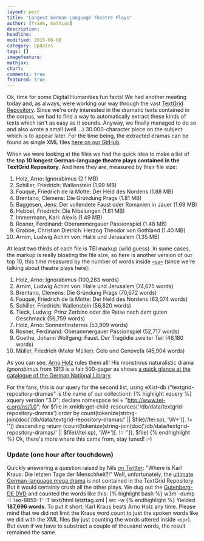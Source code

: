 ```yaml
---
layout: post
title: "Longest German-Language Theatre Plays"
author: [frank, mathias]
description: 
headline: 
modified: 2015-06-08
category: Updates
tags: []
imagefeature: 
mathjax: 
chart: 
comments: true
featured: true
---
```

Ok, time for some Digital Humanities fun facts! We had another meeting today and, as always, were working our way through the vast [TextGrid Repository](http://www.textgridrep.de/). Since we're only interested in the dramatic texts contained in the corpus, we had to find a way to automatically extract these kinds of texts which isn't as easy as it sounds. Anyway, we finally managed to do so and also wrote a small (well&nbsp;...) 30.000-character piece on the subject which is to appear later. For the time being, the extracted dramas can be found as single XML files [here on our GitHub](https://github.com/DLiNa/project/tree/master/data/textgrid-repository-dramas).

When we were looking at the files we had the quick idea to make a list of the **top 10 longest German-language theatre plays contained in the TextGrid Repository**. And here they are, measured by their file size:

1. Holz, Arno: Ignorabimus (2.1 MB)
2. Schiller, Friedrich: Wallenstein (1.99 MB)
3. Fouqué, Friedrich de la Motte: Der Held des Nordens (1.88 MB)
4. Brentano, Clemens: Die Gründung Prags (1.81 MB)
5. Baggesen, Jens: Der vollendete Faust oder Romanien in Jauer (1.69 MB)
6. Hebbel, Friedrich: Die Nibelungen (1.61 MB)
7. Immermann, Karl: Alexis (1.49 MB)
8. Rosner, Ferdinand: Oberammergauer Passionspiel (1.48 MB)
9. Grabbe, Christian Dietrich: Herzog Theodor von Gothland (1.40 MB)
10. Arnim, Ludwig Achim von: Halle und Jerusalem (1.35 MB)

At least two thirds of each file is TEI markup (wild guess). In some cases, the markup is really bloating the file size, so here is another version of our top 10, this time measured by the number of words inside [`<sp>`](http://www.tei-c.org/release/doc/tei-p5-doc/en/html/ref-sp.html) (since we're talking about theatre plays here):

1. Holz, Arno: Ignorabimus (100,283 words)
2. Arnim, Ludwig Achim von: Halle und Jerusalem (74,675 words)
3. Brentano, Clemens: Die Gründung Prags (70,672 words)
4. Fouqué, Friedrich de la Motte: Der Held des Nordens (63,074 words)
5. Schiller, Friedrich: Wallenstein (56,820 words)
6. Tieck, Ludwig: Prinz Zerbino oder die Reise nach dem guten Geschmack (56,759 words)
7. Holz, Arno: Sonnenfinsternis (53,909 words)
8. Rosner, Ferdinand: Oberammergauer Passionspiel (52,717 words)
9. Goethe, Johann Wolfgang: Faust. Der Tragödie zweiter Teil (46,180 words)
10. Müller, Friedrich (Maler Müller): Golo und Genovefa (45,904 words)

As you can see, [Arno Holz](https://en.wikipedia.org/wiki/Arno_Holz) rules them all! His monstrous naturalistic drama *Ignorabimus* from 1913 is a fair 500-pager as shows [a quick glance at the catalogue of the German National Library](http://d-nb.info/573829322).

For the fans, this is our query for the second list, using eXist-db ("textgrid-repository-dramas" is the name of our collection):
{% highlight xquery %}
xquery version "3.0";
declare namespace tei = "http://www.tei-c.org/ns/1.0";
for $file in xmldb:get-child-resources('/db/data/textgrid-repository-dramas')
	order by count(tokenize(string-join(doc('/db/data/textgrid-repository-dramas/' || $file)//tei:sp), '\W+')[. != '']) descending
return (count(tokenize(string-join(doc('/db/data/textgrid-repository-dramas/' || $file)//tei:sp), '\W+')[. != '']), $file)
{% endhighlight %}
Ok, there's more where this came from, stay tuned! :-)

### Update (one hour after touchdown)

Quickly answering a question raised by Nils [on Twitter](https://twitter.com/umblaetterer/status/607945947348406273): "Where is Karl Kraus: Die letzten Tage der Menschheit?!" Well, unfortunately, the [ultimate German-language mega drama](http://de.wikipedia.org/wiki/Die_letzten_Tage_der_Menschheit) is not contained in the TextGrid Repository. But it would certainly crush all the other plays. We dug out the [Gutenberg-DE DVD](http://gutenberg.spiegel.de/) and counted the words like this:
{% highlight bash %}
w3m -dump -I 'iso-8859-1' -T text/html letzttag.xml | wc -w
{% endhighlight %}
Yielded **187,696 words**. To put it short: Karl Kraus beats Arno Holz any time. Please mind that we did not limit the Kraus word count to just the spoken words like we did with the XML files (by just counting the words uttered inside `<sp>`). But even if we have to substract a couple of thousand words, the result remained the same.
